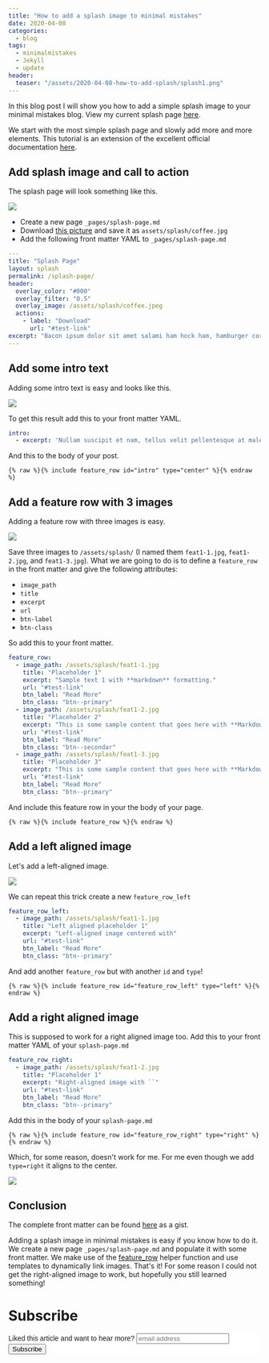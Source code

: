 ```yaml
---
title: "How to add a splash image to minimal mistakes" 
date: 2020-04-08
categories:
  - blog
tags:
  - minimalmistakes
  - Jekyll
  - update
header:
  teaser: "/assets/2020-04-08-how-to-add-splash/splash1.png"
---
```


In this blog post I will show you how to add a simple splash image to your
minimal mistakes blog. View my current splash page
[here](http://janmeppe.com/splash-page).

We start with the most simple splash page and slowly add more and more
elements. This tutorial is an extension of the excellent official
documentation
[here](https://mmistakes.github.io/minimal-mistakes/docs/layouts/).

## Add splash image and call to action

The splash page will look something like this.

<img src="/assets/2020-04-08-how-to-add-splash/splash1.png">

* Create a new page `_pages/splash-page.md`
* Download [this picture](https://unsplash.com/photos/-2j6VAaHNvA) and save it as `assets/splash/coffee.jpg`
* Add the following front matter YAML to `_pages/splash-page.md`

```YAML
---
title: "Splash Page"
layout: splash
permalink: /splash-page/
header:
  overlay_color: "#000"
  overlay_filter: "0.5"
  overlay_image: /assets/splash/coffee.jpeg
  actions:
    - label: "Download"
      url: "#test-link"
excerpt: "Bacon ipsum dolor sit amet salami ham hock ham, hamburger corned beef short ribs kielbasa biltong t-bone drumstick tri-tip tail sirloin pork chop."
---
```

## Add some intro text

Adding some intro text is easy and looks like this. 

<img src="/assets/2020-04-08-how-to-add-splash/splash2.png">

To get this result add this to your front matter YAML. 

```YAML
intro: 
  - excerpt: 'Nullam suscipit et nam, tellus velit pellentesque at malesuada, enim eaque. Quis nulla, netus tempor in diam gravida tincidunt, *proin faucibus* voluptate felis id sollicitudin. Centered with `type="center"`'
```

And this to the body of your post.

```
{% raw %}{% include feature_row id="intro" type="center" %}{% endraw %}
```

## Add a feature row with 3 images

Adding a feature row with three images is easy. 

<img src="/assets/2020-04-08-how-to-add-splash/splash3.png">

Save three images to `/assets/splash/` (I named them `feat1-1.jpg`, `feat1-2.jpg`, and `feat1-3.jpg`). What we are going to do is to define a `feature_row` in the front matter and give the following attributes: 

* `image_path`
* `title`
* `excerpt`
* `url`
* `btn-label`
* `btn-class`

So add this to your front matter. 

```YAML
feature_row:
  - image_path: /assets/splash/feat1-1.jpg
    title: "Placeholder 1"
    excerpt: "Sample text 1 with **markdown** formatting."
    url: "#test-link"
    btn_label: "Read More"
    btn_class: "btn--primary"
  - image_path: /assets/splash/feat1-2.jpg
    title: "Placeholder 2"
    excerpt: "This is some sample content that goes here with **Markdown** formatting."
    url: "#test-link"
    btn_label: "Read More"
    btn_class: "btn--secondar"
  - image_path: /assets/splash/feat1-3.jpg
    title: "Placeholder 3"
    excerpt: "This is some sample content that goes here with **Markdown** formatting."
    url: "#test-link"
    btn_label: "Read More"
    btn_class: "btn--primary"
```

And include this feature row in your the body of your page.

```
{% raw %}{% include feature_row %}{% endraw %}
```

## Add a left aligned image 

Let's add a left-aligned image. 

<img src="/assets/2020-04-08-how-to-add-splash/splash4-left.png">

We can repeat this trick create a new `feature_row_left`

```YAML
feature_row_left:
  - image_path: /assets/splash/feat1-1.jpg
    title: "Left aligned placeholder 1"
    excerpt: "Left-aligned image centered with"
    url: "#test-link"
    btn_label: "Read More"
    btn_class: "btn--primary"
```

And add another `feature_row` but with another `id` and `type`!

```
{% raw %}{% include feature_row id="feature_row_left" type="left" %}{% endraw %}
```


## Add a right aligned image

This is supposed to work for a right aligned image too. Add this to your
front matter YAML of your `splash-page.md` 

```YAML
feature_row_right:
  - image_path: /assets/splash/feat1-2.jpg
    title: "Placeholder 1"
    excerpt: "Right-aligned image with ``"
    url: "#test-link"
    btn_label: "Read More"
    btn_class: "btn--primary"
```

Add this in the body of your `splash-page.md`

```
{% raw %}{% include feature_row id="feature_row_right" type="right" %}{% endraw %}
```

Which, for some reason, doesn't work for me. For me even though we add
`type=right` it aligns to the center. 

<img src="/assets/2020-04-08-how-to-add-splash/splash5-right.png">

## Conclusion

The complete front matter can be found
[here](https://gist.github.com/Rainymood/35ae7d900f4d8a3d3199ee20fefe2567#file-splash-page-md)
as a gist.

Adding a splash image in minimal mistakes is easy if you know how to do it.
We create a new page `_pages/splash-page.md` and populate it with some front
matter. We make use of the
[feature_row](https://github.com/mmistakes/minimal-mistakes/blob/master/docs/_docs/14-helpers.md)
helper function and use templates to dynamically link images. That's it! For
some reason I could not get the right-aligned image to work, but hopefully
you still learned something!

# Subscribe

<!-- Begin Mailchimp Signup Form -->
<link href="//cdn-images.mailchimp.com/embedcode/horizontal-slim-10_7.css" rel="stylesheet" type="text/css">
<style type="text/css">
  #mc_embed_signup{background:#fff; clear:left; font:14px Helvetica,Arial,sans-serif; width:100%;}
  /* Add your own Mailchimp form style overrides in your site stylesheet or in this style block.
     We recommend moving this block and the preceding CSS link to the HEAD of your HTML file. */
</style>
<div id="mc_embed_signup">
<form action="https://gmail.us3.list-manage.com/subscribe/post?u=92fe86c389878585bc87837e8&amp;id=50543deff9" method="post" id="mc-embedded-subscribe-form" name="mc-embedded-subscribe-form" class="validate" target="_blank" novalidate>
    <div id="mc_embed_signup_scroll">
  <label for="mce-EMAIL">Liked this article and want to hear more?</label>
  <input type="email" value="" name="EMAIL" class="email" id="mce-EMAIL" placeholder="email address" required>
    <!-- real people should not fill this in and expect good things - do not remove this or risk form bot signups-->
    <div style="position: absolute; left: -5000px;" aria-hidden="true"><input type="text" name="b_92fe86c389878585bc87837e8_50543deff9" tabindex="-1" value=""></div>
    <div class="clear"><input type="submit" value="Subscribe" name="subscribe" id="mc-embedded-subscribe" class="button"></div>
    </div>
</form>
</div>
<!--End mc_embed_signup-->